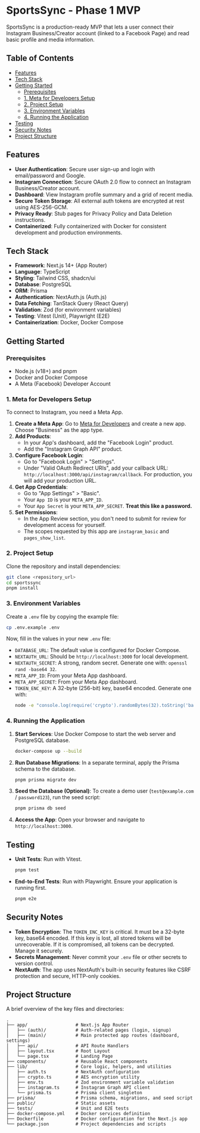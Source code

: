 
# SportsSync - Phase 1 MVP

SportsSync is a production-ready MVP that lets a user connect their Instagram Business/Creator account (linked to a Facebook Page) and read basic profile and media information.

## Table of Contents

- [Features](#features)
- [Tech Stack](#tech-stack)
- [Getting Started](#getting-started)
  - [Prerequisites](#prerequisites)
  - [1. Meta for Developers Setup](#1-meta-for-developers-setup)
  - [2. Project Setup](#2-project-setup)
  - [3. Environment Variables](#3-environment-variables)
  - [4. Running the Application](#4-running-the-application)
- [Testing](#testing)
- [Security Notes](#security-notes)
- [Project Structure](#project-structure)

## Features

- **User Authentication**: Secure user sign-up and login with email/password and Google.
- **Instagram Connection**: Secure OAuth 2.0 flow to connect an Instagram Business/Creator account.
- **Dashboard**: View Instagram profile summary and a grid of recent media.
- **Secure Token Storage**: All external auth tokens are encrypted at rest using AES-256-GCM.
- **Privacy Ready**: Stub pages for Privacy Policy and Data Deletion instructions.
- **Containerized**: Fully containerized with Docker for consistent development and production environments.

## Tech Stack

- **Framework**: Next.js 14+ (App Router)
- **Language**: TypeScript
- **Styling**: Tailwind CSS, shadcn/ui
- **Database**: PostgreSQL
- **ORM**: Prisma
- **Authentication**: NextAuth.js (Auth.js)
- **Data Fetching**: TanStack Query (React Query)
- **Validation**: Zod (for environment variables)
- **Testing**: Vitest (Unit), Playwright (E2E)
- **Containerization**: Docker, Docker Compose

## Getting Started

### Prerequisites

- Node.js (v18+) and pnpm
- Docker and Docker Compose
- A Meta (Facebook) Developer Account

### 1. Meta for Developers Setup

To connect to Instagram, you need a Meta App.

1.  **Create a Meta App**: Go to [Meta for Developers](https://developers.facebook.com/) and create a new app. Choose "Business" as the app type.
2.  **Add Products**:
    - In your App's dashboard, add the "Facebook Login" product.
    - Add the "Instagram Graph API" product.
3.  **Configure Facebook Login**:
    - Go to "Facebook Login" > "Settings".
    - Under "Valid OAuth Redirect URIs", add your callback URL: `http://localhost:3000/api/instagram/callback`. For production, you will add your production URL.
4.  **Get App Credentials**:
    - Go to "App Settings" > "Basic".
    - Your `App ID` is your `META_APP_ID`.
    - Your `App Secret` is your `META_APP_SECRET`. **Treat this like a password.**
5.  **Set Permissions**:
    - In the App Review section, you don't need to submit for review for development access for yourself.
    - The scopes requested by this app are `instagram_basic` and `pages_show_list`.

### 2. Project Setup

Clone the repository and install dependencies:

```bash
git clone <repository_url>
cd sportssync
pnpm install
```

### 3. Environment Variables

Create a `.env` file by copying the example file:

```bash
cp .env.example .env
```

Now, fill in the values in your new `.env` file:

- `DATABASE_URL`: The default value is configured for Docker Compose.
- `NEXTAUTH_URL`: Should be `http://localhost:3000` for local development.
- `NEXTAUTH_SECRET`: A strong, random secret. Generate one with: `openssl rand -base64 32`.
- `META_APP_ID`: From your Meta App dashboard.
- `META_APP_SECRET`: From your Meta App dashboard.
- `TOKEN_ENC_KEY`: A 32-byte (256-bit) key, base64 encoded. Generate one with:
  ```bash
  node -e "console.log(require('crypto').randomBytes(32).toString('base64'))"
  ```

### 4. Running the Application

1.  **Start Services**:
    Use Docker Compose to start the web server and PostgreSQL database.

    ```bash
    docker-compose up --build
    ```

2.  **Run Database Migrations**:
    In a separate terminal, apply the Prisma schema to the database.

    ```bash
    pnpm prisma migrate dev
    ```

3.  **Seed the Database (Optional)**:
    To create a demo user (`test@example.com` / `password123`), run the seed script:

    ```bash
    pnpm prisma db seed
    ```

4.  **Access the App**:
    Open your browser and navigate to `http://localhost:3000`.

## Testing

- **Unit Tests**: Run with Vitest.
  ```bash
  pnpm test
  ```

- **End-to-End Tests**: Run with Playwright. Ensure your application is running first.
  ```bash
  pnpm e2e
  ```

## Security Notes

- **Token Encryption**: The `TOKEN_ENC_KEY` is critical. It must be a 32-byte key, base64 encoded. If this key is lost, all stored tokens will be unrecoverable. If it is compromised, all tokens can be decrypted. Manage it securely.
- **Secrets Management**: Never commit your `.env` file or other secrets to version control.
- **NextAuth**: The app uses NextAuth's built-in security features like CSRF protection and secure, HTTP-only cookies.

## Project Structure

A brief overview of the key files and directories:

```
.
├── app/                  # Next.js App Router
│   ├── (auth)/           # Auth-related pages (login, signup)
│   ├── (main)/           # Main protected app routes (dashboard, settings)
│   ├── api/              # API Route Handlers
│   ├── layout.tsx        # Root Layout
│   └── page.tsx          # Landing Page
├── components/           # Reusable React components
├── lib/                  # Core logic, helpers, and utilities
│   ├── auth.ts           # NextAuth configuration
│   ├── crypto.ts         # AES encryption utility
│   ├── env.ts            # Zod environment variable validation
│   ├── instagram.ts      # Instagram Graph API client
│   └── prisma.ts         # Prisma client singleton
├── prisma/               # Prisma schema, migrations, and seed script
├── public/               # Static assets
├── tests/                # Unit and E2E tests
├── docker-compose.yml    # Docker services definition
├── Dockerfile            # Docker configuration for the Next.js app
└── package.json          # Project dependencies and scripts
```

